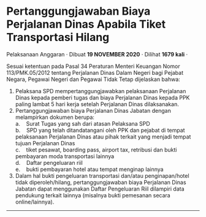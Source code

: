 Pertanggungjawaban Biaya Perjalanan Dinas Apabila Tiket Transportasi Hilang
===========================================================================

Pelaksanaan Anggaran · Dibuat **19 NOVEMBER 2020** · Dilihat **1679 kali** ·

Sesuai ketentuan pada Pasal 34 Peraturan Menteri Keuangan Nomor 113/PMK.05/2012 tentang Perjalanan Dinas Dalam Negeri bagi Pejabat Negara, Pegawai Negeri dan Pegawai Tidak Tetap dijelaskan bahwa:

1.  Pelaksana SPD mempertanggungjawabkan pelaksanaan Perjalanan Dinas kepada pemberi tugas dan biaya Perjalanan Dinas kepada PPK paling lambat 5 hari kerja setelah Perjalanan Dinas dilaksanakan.
2.  Pertanggungjawaban biaya Perjalanan Dinas Jabatan dengan melampirkan dokumen berupa:  
    a.    Surat Tugas yang sah dari atasan Pelaksana SPD  
    b.    SPD yang telah ditandatangani oleh PPK dan pejabat di tempat pelaksanaan Perjalanan Dinas atau pihak terkait yang menjadi tempat tujuan Perjalanan Dinas  
    c.    tiket pesawat, boarding pass, airport tax, retribusi dan bukti pembayaran moda transportasi lainnya  
    d.    Daftar pengeluaran riil  
    e.    bukti pembayaran hotel atau tempat menginap lainnya
3.  Dalam hal bukti pengeluaran transportasi dan/atau penginapan/hotel tidak diperoleh/hilang, pertanggungjawaban biaya Perjalanan Dinas Jabatan dapat menggunakan Daftar Pengeluaran Riil dilampiri data pendukung terkait lainnya (misalnya bukti pemesanan secara online/lainnya).  
    

  
  
  

* * *